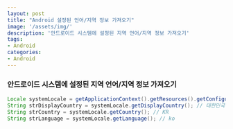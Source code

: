 ```yaml
---
layout: post
title: "Android 설정된 언어/지역 정보 가져오기"
image: '/assets/img/'
description: '안드로이드 시스템에 설정된 지역 언어/지역 정보 가져오기'
tags:
- Android
categories:
- Android
---
```

### 안드로이드 시스템에 설정된 지역 언어/지역 정보 가져오기

```java
Locale systemLocale = getApplicationContext().getResources().getConfiguration().locale;
String strDisplayCountry = systemLocale.getDisplayCountry(); // 대한민국
String strCountry = systemLocale.getCountry(); // KR
String strLanguage = systemLocale.getLanguage(); // ko
```
